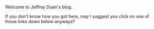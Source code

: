 Welcome to Jeffrey Duan's blog. 

If you don't know how you got here, may I suggest you click on one of those links down below anyways? 
